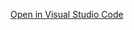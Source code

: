 [Open in Visual Studio Code](vscode://file/JiaqQian1/Entertainment---BTT-Music-Show-Booking-Ticket)
